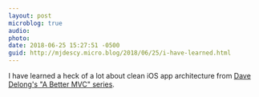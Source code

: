 ```yaml
---
layout: post
microblog: true
audio: 
photo: 
date: 2018-06-25 15:27:51 -0500
guid: http://mjdescy.micro.blog/2018/06/25/i-have-learned.html
---
```

I have learned a heck of a lot about clean iOS app architecture from [Dave Delong's "A Better MVC" series](https://davedelong.com/blog/2017/11/06/a-better-mvc-part-1-the-problems/).
